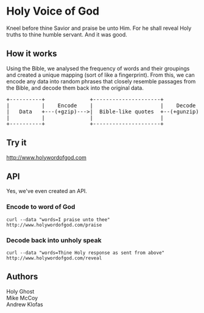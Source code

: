 # Holy Voice of God
Kneel before thine Savior and praise be unto Him. For he shall reveal Holy truths to thine humble servant. And it was good.

## How it works
Using the Bible, we analysed the frequency of words and their groupings and created a unique mapping (sort of like a fingerprint). From this, we can encode any data into random phrases that closely resemble passages from the Bible, and decode them back into the original data.

<pre>
+----------+              +---------------------+              +-----------------+
|          |    Encode    |                     |    Decode    |                 |
|   Data   +---(+gzip)--->|  Bible-like quotes  +--(+gunzip)-->|  Original Data  |
|          |              |                     |              |                 |
+----------+              +---------------------+              +-----------------+
</pre>

## Try it
http://www.holywordofgod.com

## API
Yes, we've even created an API.

### Encode to word of God
```
curl --data "words=I praise unto thee" http://www.holywordofgod.com/praise
```

### Decode back into unholy speak
```
curl --data "words=Thine Holy response as sent from above" http://www.holywordofgod.com/reveal
```

## Authors
Holy Ghost<br>
Mike McCoy<br>
Andrew Klofas<br>
